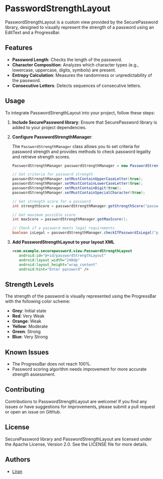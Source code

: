 # PasswordStrengthLayout

PasswordStrengthLayout is a custom view provided by the SecurePassword library, designed to visually represent the strength of a password using an EditText and a ProgressBar.

## Features

- **Password Length**: Checks the length of the password.
- **Character Composition**: Analyzes which character types (e.g., lowercase, uppercase, digits, symbols) are present.
- **Entropy Calculation**: Measures the randomness or unpredictability of the password.
- **Consecutive Letters**: Detects sequences of consecutive letters.

## Usage

To integrate PasswordStrengthLayout into your project, follow these steps:

1. **Include SecurePassword library**: Ensure that SecurePassword library is added to your project dependencies.

2. **Configure PasswordStrengthManager**:

   The `PasswordStrengthManager` class allows you to set criteria for password strength and provides methods to check password legality and retrieve strength scores.

   ```java
   PasswordStrengthManager passwordStrengthManager = new PasswordStrengthManager();
   
   // Set criteria for password strength
   passwordStrengthManager.setMustContainUpperCaseLetter(true);
   passwordStrengthManager.setMustContainLowerCaseLetter(true);
   passwordStrengthManager.setMustContainDigit(true);
   passwordStrengthManager.setMustContainSpecialCharacter(true);
   
   // Get strength score for a password
   int strengthScore = passwordStrengthManager.getStrengthScore("password123!@#");
   
   // Get maximum possible score
   int maxScore = passwordStrengthManager.getMaxScore();
   
   // Check if a password meets legal requirements
   boolean isLegal = passwordStrengthManager.checkIfPasswordIsLegal("password123!@#");

3. **Add PasswordStrengthLayout to your layout XML**

   ```XML
   <com.example.securepassword.view.PasswordStrengthLayout
      android:id="@+id/passwordStrengthLayout"
      android:layout_width="240dp"
      android:layout_height="wrap_content"
      android:hint="Enter password" />

## Strength Levels

The strength of the password is visually represented using the ProgressBar with the following color scheme:

- **Grey**: Initial state
- **Red**: Very Weak
- **Orange**: Weak
- **Yellow**: Moderate
- **Green**: Strong
- **Blue**: Very Strong

## Known Issues

- The ProgressBar does not reach 100%.
- Password scoring algorithm needs improvement for more accurate strength assessment.

## Contributing

Contributions to PasswordStrengthLayout are welcome! If you find any issues or have suggestions for improvements, please submit a pull request or open an issue on GitHub.

## License

SecurePassword library and PasswordStrengthLayout are licensed under the Apache License, Version 2.0. See the LICENSE file for more details.

## Authors
- [Liran](Github.com/Liran-1)
